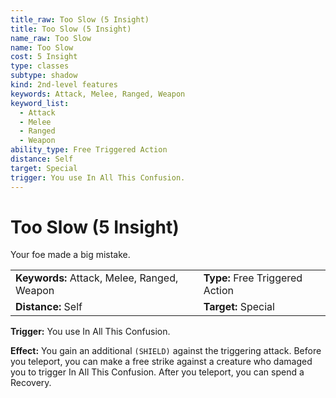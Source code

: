 ```yaml
---
title_raw: Too Slow (5 Insight)
title: Too Slow (5 Insight)
name_raw: Too Slow
name: Too Slow
cost: 5 Insight
type: classes
subtype: shadow
kind: 2nd-level features
keywords: Attack, Melee, Ranged, Weapon
keyword_list:
  - Attack
  - Melee
  - Ranged
  - Weapon
ability_type: Free Triggered Action
distance: Self
target: Special
trigger: You use In All This Confusion.
---
```


# Too Slow (5 Insight)

Your foe made a big mistake.

|                                             |                                 |
| :------------------------------------------ | :------------------------------ |
| **Keywords:** Attack, Melee, Ranged, Weapon | **Type:** Free Triggered Action |
| **Distance:** Self                          | **Target:** Special             |

**Trigger:** You use In All This Confusion.

**Effect:** You gain an additional `(SHIELD)` against the triggering attack. Before you teleport, you can make a free strike against a creature who damaged you to trigger In All This Confusion. After you teleport, you can spend a Recovery.
